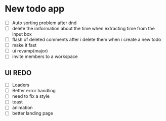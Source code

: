 # New todo app
- [ ] Auto sorting problem after dnd
- [ ] delete the imformation about the time when extracting time from the input box
- [ ] flash of deleted comments after i delete them when i create a new todo
- [ ] make it fast
- [ ] ui revamp(major)
- [ ] invite members to a workspace

## UI REDO

- [ ] Loaders
- [ ] Better error handling
- [ ] need to fix a style
- [ ] toast
- [ ] animation 
- [ ] better landing page
